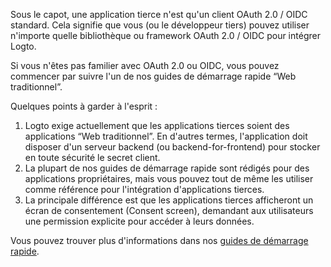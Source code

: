 Sous le capot, une application tierce n'est qu'un client OAuth 2.0 / OIDC standard. Cela signifie que vous (ou le développeur tiers) pouvez utiliser n'importe quelle bibliothèque ou framework OAuth 2.0 / OIDC pour intégrer Logto.

Si vous n'êtes pas familier avec OAuth 2.0 ou OIDC, vous pouvez commencer par suivre l'un de nos guides de démarrage rapide “Web traditionnel”.

Quelques points à garder à l'esprit :

1. Logto exige actuellement que les applications tierces soient des applications “Web traditionnel”. En d'autres termes, l'application doit disposer d'un serveur backend (ou backend-for-frontend) pour stocker en toute sécurité le secret client.
2. La plupart de nos guides de démarrage rapide sont rédigés pour des applications propriétaires, mais vous pouvez tout de même les utiliser comme référence pour l'intégration d'applications tierces.
3. La principale différence est que les applications tierces afficheront un écran de consentement (Consent screen), demandant aux utilisateurs une permission explicite pour accéder à leurs données.

Vous pouvez trouver plus d'informations dans nos [guides de démarrage rapide](/quick-starts).
